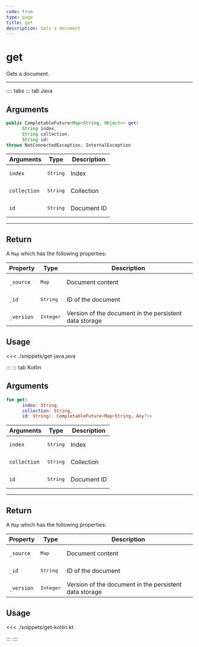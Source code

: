 ```yaml
---
code: true
type: page
title: get
description: Gets a document
---
```


# get

Gets a document.

---

:::: tabs
::: tab Java

## Arguments
 
```java
public CompletableFuture<Map<String, Object>> get(
      String index,
      String collection,
      String id)
throws NotConnectedException, InternalException

```
 
| Arguments          | Type                                         | Description                       |
| ------------------ | -------------------------------------------- | --------------------------------- |
| `index`            | <pre>String</pre>                            | Index                             |
| `collection`       | <pre>String</pre>                            | Collection                        |
| `id        `       | <pre>String</pre>                            | Document ID                       |

---

## Return

A `Map` which has the following properties:

| Property     | Type                         | Description                                                    |
|------------- |----------------------------- |--------------------------------------------------------------- |
| `_source`    | <pre>Map</pre> | Document content                |
| `_id`        | <pre>String</pre>            | ID of the document                                     |
| `_version`   | <pre>Integer</pre>           | Version of the document in the persistent data storage         |

## Usage

<<< ./snippets/get-java.java

:::
::: tab Kotlin

## Arguments
 
```kotlin
fun get(
      index: String,
      collection: String,
      id: String): CompletableFuture<Map<String, Any?>>

```
 
| Arguments          | Type                                         | Description                       |
| ------------------ | -------------------------------------------- | --------------------------------- |
| `index`            | <pre>String</pre>                            | Index                             |
| `collection`       | <pre>String</pre>                            | Collection                        |
| `id        `       | <pre>String</pre>                            | Document ID                       |

---

## Return

A `Map` which has the following properties:

| Property     | Type                         | Description                                                    |
|------------- |----------------------------- |--------------------------------------------------------------- |
| `_source`    | <pre>Map</pre> | Document content                |
| `_id`        | <pre>String</pre>            | ID of the document                                     |
| `_version`   | <pre>Integer</pre>           | Version of the document in the persistent data storage         |

## Usage

<<< ./snippets/get-kotlin.kt

:::
::::